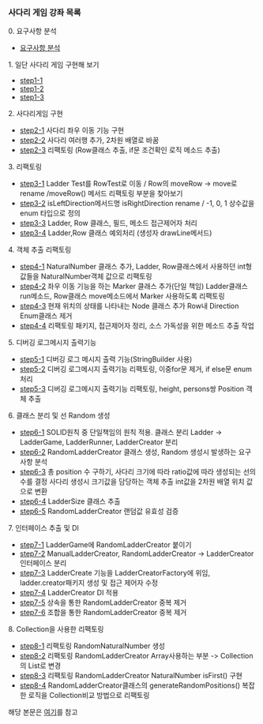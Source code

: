 ### 사다리 게임 강좌 목록

[](https://github.com/ggulmool/ladder_game#0-%EC%9A%94%EA%B5%AC%EC%82%AC%ED%95%AD-%EB%B6%84%EC%84%9D)0\. 요구사항 분석

-   [요구사항 분석](https://www.youtube.com/watch?v=1nL9S34qCtA)

[](https://github.com/ggulmool/ladder_game#1-%EC%9D%BC%EB%8B%A8-%EC%82%AC%EB%8B%A4%EB%A6%AC-%EA%B2%8C%EC%9E%84-%EA%B5%AC%ED%98%84%ED%95%B4-%EB%B3%B4%EA%B8%B0)1\. 일단 사다리 게임 구현해 보기

-   [step1-1](https://www.youtube.com/watch?v=naZzd1XBNLw)
-   [step1-2](https://www.youtube.com/watch?v=0rJynxa_DWk)
-   [step1-3](https://www.youtube.com/watch?v=vtB4gsZzLs8)

[](https://github.com/ggulmool/ladder_game#2-%EC%82%AC%EB%8B%A4%EB%A6%AC%EA%B2%8C%EC%9E%84-%EA%B5%AC%ED%98%84)2\. 사다리게임 구현

-   [step2-1](https://www.youtube.com/watch?v=ByuSPCyfp-c) 사다리 좌우 이동 기능 구현
-   [step2-2](https://www.youtube.com/watch?v=5gklOOLUkxA) 사다리 여러행 추가, 2차원 배열로 바꿈
-   [step2-3](https://www.youtube.com/watch?v=z3OAEFSlzsM) 리팩토링 (Row클래스 추출, if문 조건확인 로직 메소드 추출)

[](https://github.com/ggulmool/ladder_game#3-%EB%A6%AC%ED%8C%A9%ED%86%A0%EB%A7%81)3\. 리팩토링

-   [step3-1](https://www.youtube.com/watch?v=i20kNIDzV6g) Ladder Test를 RowTest로 이동 / Row의 moveRow -> move로 rename /moveRow() 메서드 리팩토링 부분을 찾아보기
-   [step3-2](https://www.youtube.com/watch?v=xRh4oTJpTFU) isLeftDirection메서드명 isRightDirection rename / -1, 0, 1 상수값을 enum 타입으로 정의
-   [step3-3](https://www.youtube.com/watch?v=IPhG75TmGiA) Ladder, Row 클래스, 필드, 메소드 접근제어자 처리
-   [step3-4](https://www.youtube.com/watch?v=ULVkcOnimQk) Ladder,Row 클래스 예외처리 (생성자 drawLine메서드)

[](https://github.com/ggulmool/ladder_game#4-%EA%B0%9D%EC%B2%B4-%EC%B6%94%EC%B6%9C-%EB%A6%AC%ED%8C%A9%ED%86%A0%EB%A7%81)4\. 객체 추출 리팩토링

-   [step4-1](https://www.youtube.com/watch?v=llmCtOZkIKg) NaturalNumber 클래스 추가, Ladder, Row클래스에서 사용하던 int형 값들을 NaturalNumber객체 값으로 리팩토링
-   [step4-2](https://www.youtube.com/watch?v=BiVqCJwb1Tc) 좌우 이동 기능을 하는 Marker 클래스 추가(단일 책임) Ladder클래스 run메소드, Row클래스 move메소드에서 Marker 사용하도록 리팩토링
-   [step4-3](https://www.youtube.com/watch?v=9n3tVzh31rk) 현재 위치의 상태를 나타내는 Node 클래스 추가 Row내 Direction Enum클래스 제거
-   [step4-4](https://www.youtube.com/watch?v=wmEz6QdeMbA) 리팩토링 패키지, 접근제어자 정리, 소스 가독성을 위한 메소드 추출 작업

[](https://github.com/ggulmool/ladder_game#5-%EB%94%94%EB%B2%84%EA%B9%85-%EB%A1%9C%EA%B7%B8%EB%A9%94%EC%8B%9C%EC%A7%80-%EC%B6%9C%EB%A0%A5%EA%B8%B0%EB%8A%A5)5\. 디버깅 로그메시지 출력기능

-   [step5-1](https://www.youtube.com/watch?v=jTD8gjuKJG4) 디버깅 로그 메시지 출력 기능(StringBuilder 사용)
-   [step5-2](https://www.youtube.com/watch?v=T6-LOoGKgDE) 디버깅 로그메시지 출력기능 리팩토링, 이중for문 제거, if else문 enum처리
-   [step5-3](https://www.youtube.com/watch?v=0hn71C22UBI) 디버깅 로그메시지 출력기능 리팩토링, height, persons쌍 Position 객체 추출

[](https://github.com/ggulmool/ladder_game#6-%ED%81%B4%EB%9E%98%EC%8A%A4-%EB%B6%84%EB%A6%AC-%EB%B0%8F-%EC%84%A0-random-%EC%83%9D%EC%84%B1)6\. 클래스 분리 및 선 Random 생성

-   [step6-1](https://www.youtube.com/watch?v=HGcLW5vjXkA) SOLID원칙 중 단일책임의 원칙 적용. 클래스 분리 Ladder -> LadderGame, LadderRunner, LadderCreator 분리
-   [step6-2](https://www.youtube.com/watch?v=XzzRB_v9psU) RandomLadderCreator 클래스 생성, Random 생성시 발생하는 요구사항 분석
-   [step6-3](https://www.youtube.com/watch?v=DhATT92zivs) 총 position 수 구하기, 사다리 크기에 따라 ratio값에 따라 생성되는 선의 수를 결정 사다리 생성시 크기값을 담당하는 객체 추출 int값을 2차원 배열 위치 값으로 변환
-   [step6-4](https://www.youtube.com/watch?v=vQRbvQzGe8o) LadderSize 클래스 추출
-   [step6-5](https://www.youtube.com/watch?v=MfuQXbC6-U4) RandomLadderCreator 랜덤값 유효성 검증

[](https://github.com/ggulmool/ladder_game#7-%EC%9D%B8%ED%84%B0%ED%8E%98%EC%9D%B4%EC%8A%A4-%EC%B6%94%EC%B6%9C-%EB%B0%8F-di)7\. 인터페이스 추출 및 DI

-   [step7-1](https://www.youtube.com/watch?v=snyOIxmGPpg) LadderGame에 RandomLadderCreator 붙이기
-   [step7-2](https://www.youtube.com/watch?v=rKcx4T1v4SM) ManualLadderCreator, RandomLadderCreator -> LadderCreator 인터페이스 분리
-   [step7-3](https://www.youtube.com/watch?v=Ae2VHMefCBU) LadderCreate 기능을 LadderCreatorFactory에 위임, ladder.creator패키지 생성 및 접근 제어자 수정
-   [step7-4](https://www.youtube.com/watch?v=9rpKwHhikY0) LadderCreator DI 적용
-   [step7-5](https://www.youtube.com/watch?v=gb-oUxhrjIc) 상속을 통한 RandomLadderCreator 중복 제거
-   [step7-6](https://www.youtube.com/watch?v=wdj6FHANwmk) 조합을 통한 RandomLadderCreator 중복 제거

[](https://github.com/ggulmool/ladder_game#8-collection%EC%9D%84-%EC%82%AC%EC%9A%A9%ED%95%9C-%EB%A6%AC%ED%8C%A9%ED%86%A0%EB%A7%81)8\. Collection을 사용한 리팩토링

-   [step8-1](https://www.youtube.com/watch?v=aeDpzF66Poo) 리팩토링 RandomNaturalNumber 생성
-   [step8-2](https://www.youtube.com/watch?v=_ddHRLLmdeM) 리팩토링 RandomLadderCreator Array사용하는 부분 -> Collection의 List로 변경
-   [step8-3](https://www.youtube.com/watch?v=kHyS413ZEEs) 리팩토링 RandomLadderCreator NaturalNumber isFirst() 구현
-   [step8-4](https://www.youtube.com/watch?v=KyzFFKaTliA) RandomLadderCreator클래스의 generateRandomPositions() 복잡한 로직을 Collection비교 방법으로 리팩토링

해당 본문은 [여기](https://github.com/ggulmool/ladder_game)를 참고